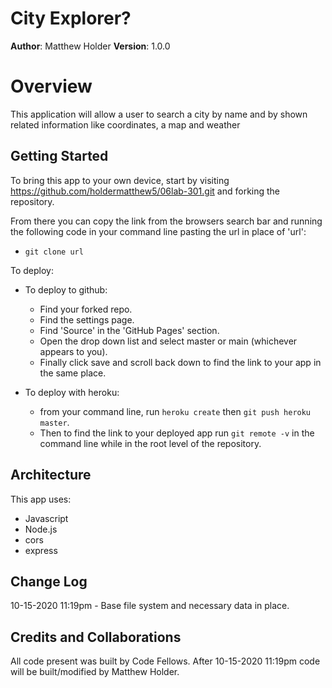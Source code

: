 # City Explorer?

**Author**: Matthew Holder
**Version**: 1.0.0

# Overview

This application will allow a user to search a city by name and by shown related information like coordinates, a map and weather

## Getting Started

To bring this app to your own device, start by visiting https://github.com/holdermatthew5/06lab-301.git and forking the repository.

From there you can copy the link from the browsers search bar and running the following code in your command line pasting the url in place of 'url':
  - `git clone url`

To deploy:
- To deploy to github:
  - Find your forked repo.
  - Find the settings page.
  - Find 'Source' in the 'GitHub Pages' section.
  - Open the drop down list and select master or main (whichever appears to you).
  - Finally click save and scroll back down to find the link to your app in the same place.

- To deploy with heroku:
  - from your command line, run `heroku create` then `git push heroku master`.
  - Then to find the link to your deployed app run `git remote -v` in the command line while in the root level of the repository.

## Architecture

This app uses:
  - Javascript
  - Node.js
  - cors
  - express

## Change Log

10-15-2020 11:19pm - Base file system and necessary data in place.

## Credits and Collaborations

All code present was built by Code Fellows. After 10-15-2020 11:19pm code will be built/modified by Matthew Holder.